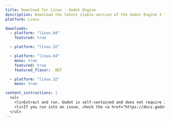 ```yaml
---
title: Download for Linux - Godot Engine
description: Download the latest stable version of the Godot Engine 3 for Linux
platform: Linux

downloads:
  - platform: "linux.64"
    featured: true

  - platform: "linux.32"

  - platform: "linux.64"
    mono: true
    featured: true
    featured_flavor: .NET

  - platform: "linux.32"
    mono: true

content_instructions: |
  <ul>
    <li>Extract and run. Godot is self-contained and does not require installation.</li>
    <li>If you run into an issue, check the <a href="https://docs.godotengine.org/en/stable/about/troubleshooting.html">Troubleshooting</a> page for common issues and their solutions.</li>
  </ul>
---
```

